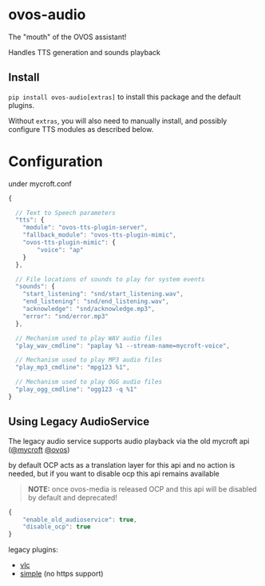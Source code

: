 # ovos-audio

The "mouth" of the OVOS assistant!

Handles TTS generation and sounds playback

## Install

`pip install ovos-audio[extras]` to install this package and the default
plugins.

Without `extras`, you will also need to manually install,
and possibly configure TTS modules as described below.

# Configuration

under mycroft.conf

```javascript
{

  // Text to Speech parameters
  "tts": {
    "module": "ovos-tts-plugin-server",
    "fallback_module": "ovos-tts-plugin-mimic",
    "ovos-tts-plugin-mimic": {
        "voice": "ap"
    }
  },

  // File locations of sounds to play for system events
  "sounds": {
    "start_listening": "snd/start_listening.wav",
    "end_listening": "snd/end_listening.wav",
    "acknowledge": "snd/acknowledge.mp3",
    "error": "snd/error.mp3"
  },

  // Mechanism used to play WAV audio files
  "play_wav_cmdline": "paplay %1 --stream-name=mycroft-voice",

  // Mechanism used to play MP3 audio files
  "play_mp3_cmdline": "mpg123 %1",

  // Mechanism used to play OGG audio files
  "play_ogg_cmdline": "ogg123 -q %1"
}
```

## Using Legacy AudioService

The legacy audio service supports audio playback via the old mycroft api ([@mycroft](https://github.com/MycroftAI/mycroft-core/blob/dev/mycroft/skills/audioservice.py#L43) [@ovos](https://github.com/OpenVoiceOS/ovos-bus-client/blob/dev/ovos_bus_client/apis/ocp.py#L51))

by default OCP acts as a translation layer for this api and no action is needed, but if you want to disable ocp this api remains available

> **NOTE:** once ovos-media is released OCP and this api will be disabled by default and deprecated!

```javascript
{
    "enable_old_audioservice": true,
    "disable_ocp": true
}
```

legacy plugins:
- [vlc](https://github.com/OpenVoiceOS/ovos-vlc-plugin)
- [simple](https://github.com/OpenVoiceOS/ovos-audio-plugin-simple) (no https support)
